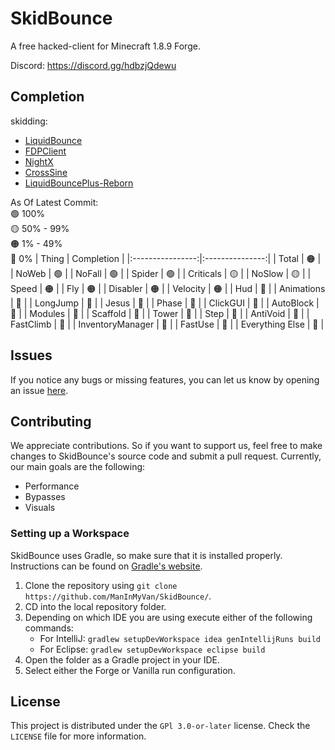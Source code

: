 # SkidBounce
A free hacked-client for Minecraft 1.8.9 Forge.

Discord: https://discord.gg/hdbzjQdewu

## Completion

skidding:
* [LiquidBounce](https://github.com/CCBlueX/LiquidBounce/tree/legacy)
* [FDPClient](https://github.com/SkidderMC/FDPClient)
* [NightX](https://github.com/Aspw-w/NightX-Client)
* [CrossSine](https://github.com/shxp3/CrossSine)
* [LiquidBouncePlus-Reborn](https://github.com/liquidbounceplusreborn/LiquidbouncePlus-Reborn)

As Of Latest Commit:\
:green_circle: 100%\
:yellow_circle: 50% - 99%\
:orange_circle: 1% - 49%\
:red_circle: 0%
|      Thing       |   Completion    |
|:----------------:|:---------------:|
|      Total       | :orange_circle: |
|      NoWeb       | :green_circle:  |
|      NoFall      | :green_circle:  |
|      Spider      | :green_circle:  |
|    Criticals     | :yellow_circle: |
|      NoSlow      | :yellow_circle: |
|      Speed       | :orange_circle: |
|       Fly        | :orange_circle: |
|     Disabler     | :orange_circle: |
|     Velocity     | :orange_circle: |
|       Hud        |  :red_circle:   |
|    Animations    |  :red_circle:   |
|     LongJump     |  :red_circle:   |
|      Jesus       |  :red_circle:   |
|      Phase       |  :red_circle:   |
|     ClickGUI     |  :red_circle:   |
|    AutoBlock     |  :red_circle:   |
|     Modules      |  :red_circle:   |
|     Scaffold     |  :red_circle:   |
|      Tower       |  :red_circle:   |
|       Step       |  :red_circle:   |
|     AntiVoid     |  :red_circle:   |
|    FastClimb     |  :red_circle:   |
| InventoryManager |  :red_circle:   |
|     FastUse      |  :red_circle:   |
| Everything Else  |  :red_circle:   |

## Issues
If you notice any bugs or missing features, you can let us know by opening an issue [here](https://github.com/ManInMyVan/SkidBounce/issues).

## Contributing

We appreciate contributions. So if you want to support us, feel free to make changes to SkidBounce's source code and submit a pull request. Currently, our main goals are the following:
- Performance
- Bypasses
- Visuals

### Setting up a Workspace

SkidBounce uses Gradle, so make sure that it is installed properly. Instructions can be found on [Gradle's website](https://gradle.org/install/).
1. Clone the repository using `git clone https://github.com/ManInMyVan/SkidBounce/`. 
2. CD into the local repository folder.
3. Depending on which IDE you are using execute either of the following commands:
    - For IntelliJ: `gradlew setupDevWorkspace idea genIntellijRuns build`
    - For Eclipse: `gradlew setupDevWorkspace eclipse build`
4. Open the folder as a Gradle project in your IDE.
5. Select either the Forge or Vanilla run configuration.

## License
This project is distributed under the `GPl 3.0-or-later` license. Check the `LICENSE` file for more information.
